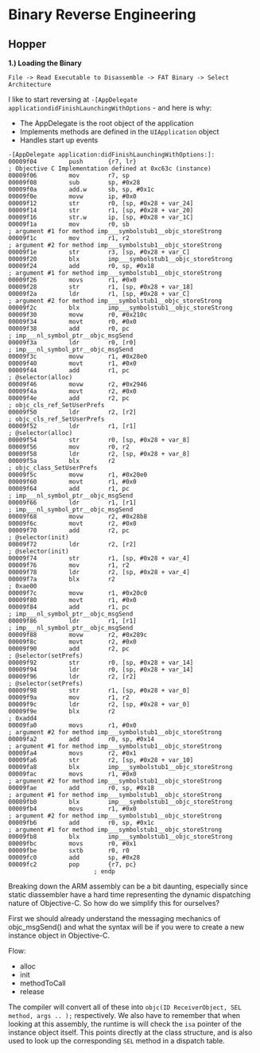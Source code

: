 Binary Reverse Engineering
==========================

Hopper
------

**1.) Loading the Binary**

```File -> Read Executable to Disassemble -> FAT Binary -> Select Architecture```

I like to start reversing at ``` -[AppDelegate applicationdidFinishLaunchingWithOptions ``` - and here is why: 

  - The AppDelegate is the root object of the application
  - Implements methods are defined in the ```UIApplication``` object
  - Handles start up events

```
-[AppDelegate application:didFinishLaunchingWithOptions:]:
00009f04         push       {r7, lr}                                            ; Objective C Implementation defined at 0xc63c (instance)
00009f06         mov        r7, sp
00009f08         sub        sp, #0x28
00009f0a         add.w      sb, sp, #0x1c
00009f0e         movw       ip, #0x0
00009f12         str        r0, [sp, #0x28 + var_24]
00009f14         str        r1, [sp, #0x28 + var_20]
00009f16         str.w      ip, [sp, #0x28 + var_1C]
00009f1a         mov        r0, sb                                              ; argument #1 for method imp___symbolstub1__objc_storeStrong
00009f1c         mov        r1, r2                                              ; argument #2 for method imp___symbolstub1__objc_storeStrong
00009f1e         str        r3, [sp, #0x28 + var_C]
00009f20         blx        imp___symbolstub1__objc_storeStrong
00009f24         add        r0, sp, #0x18                                       ; argument #1 for method imp___symbolstub1__objc_storeStrong
00009f26         movs       r1, #0x0
00009f28         str        r1, [sp, #0x28 + var_18]
00009f2a         ldr        r1, [sp, #0x28 + var_C]                             ; argument #2 for method imp___symbolstub1__objc_storeStrong
00009f2c         blx        imp___symbolstub1__objc_storeStrong
00009f30         movw       r0, #0x210c
00009f34         movt       r0, #0x0
00009f38         add        r0, pc                                              ; imp___nl_symbol_ptr__objc_msgSend
00009f3a         ldr        r0, [r0]                                            ; imp___nl_symbol_ptr__objc_msgSend
00009f3c         movw       r1, #0x28e0
00009f40         movt       r1, #0x0
00009f44         add        r1, pc                                              ; @selector(alloc)
00009f46         movw       r2, #0x2946
00009f4a         movt       r2, #0x0
00009f4e         add        r2, pc                                              ; objc_cls_ref_SetUserPrefs
00009f50         ldr        r2, [r2]                                            ; objc_cls_ref_SetUserPrefs
00009f52         ldr        r1, [r1]                                            ; @selector(alloc)
00009f54         str        r0, [sp, #0x28 + var_8]
00009f56         mov        r0, r2
00009f58         ldr        r2, [sp, #0x28 + var_8]
00009f5a         blx        r2                                                  ; objc_class_SetUserPrefs
00009f5c         movw       r1, #0x20e0
00009f60         movt       r1, #0x0
00009f64         add        r1, pc                                              ; imp___nl_symbol_ptr__objc_msgSend
00009f66         ldr        r1, [r1]                                            ; imp___nl_symbol_ptr__objc_msgSend
00009f68         movw       r2, #0x28b8
00009f6c         movt       r2, #0x0
00009f70         add        r2, pc                                              ; @selector(init)
00009f72         ldr        r2, [r2]                                            ; @selector(init)
00009f74         str        r1, [sp, #0x28 + var_4]
00009f76         mov        r1, r2
00009f78         ldr        r2, [sp, #0x28 + var_4]
00009f7a         blx        r2                                                  ; 0xae00
00009f7c         movw       r1, #0x20c0
00009f80         movt       r1, #0x0
00009f84         add        r1, pc                                              ; imp___nl_symbol_ptr__objc_msgSend
00009f86         ldr        r1, [r1]                                            ; imp___nl_symbol_ptr__objc_msgSend
00009f88         movw       r2, #0x289c
00009f8c         movt       r2, #0x0
00009f90         add        r2, pc                                              ; @selector(setPrefs)
00009f92         str        r0, [sp, #0x28 + var_14]
00009f94         ldr        r0, [sp, #0x28 + var_14]
00009f96         ldr        r2, [r2]                                            ; @selector(setPrefs)
00009f98         str        r1, [sp, #0x28 + var_0]
00009f9a         mov        r1, r2
00009f9c         ldr        r2, [sp, #0x28 + var_0]
00009f9e         blx        r2                                                  ; 0xadd4
00009fa0         movs       r1, #0x0                                            ; argument #2 for method imp___symbolstub1__objc_storeStrong
00009fa2         add        r0, sp, #0x14                                       ; argument #1 for method imp___symbolstub1__objc_storeStrong
00009fa4         movs       r2, #0x1
00009fa6         str        r2, [sp, #0x28 + var_10]
00009fa8         blx        imp___symbolstub1__objc_storeStrong
00009fac         movs       r1, #0x0                                            ; argument #2 for method imp___symbolstub1__objc_storeStrong
00009fae         add        r0, sp, #0x18                                       ; argument #1 for method imp___symbolstub1__objc_storeStrong
00009fb0         blx        imp___symbolstub1__objc_storeStrong
00009fb4         movs       r1, #0x0                                            ; argument #2 for method imp___symbolstub1__objc_storeStrong
00009fb6         add        r0, sp, #0x1c                                       ; argument #1 for method imp___symbolstub1__objc_storeStrong
00009fb8         blx        imp___symbolstub1__objc_storeStrong
00009fbc         movs       r0, #0x1
00009fbe         sxtb       r0, r0
00009fc0         add        sp, #0x28
00009fc2         pop        {r7, pc}
                        ; endp
```

Breaking down the ARM assembly can be a bit daunting, especially since static diassembler have a hard time representing the dynamic dispatching nature of Objective-C.  So how do we simplify this for ourselves?

First we should already understand the messaging mechanics of objc_msgSend() and what the syntax will be if you were to create a new instance object in Objective-C. 

Flow:

  - alloc
  - init
  - methodToCall
  - release

The compiler will convert all of these into ```objc(ID ReceiverObject, SEL method, args .. );``` respectively.  We also have to remember that when looking at this assembly, the runtime is will check the ```isa``` pointer of the instance object itself.  This points directly at the class structure, and is also used to look up the corresponding ```SEL``` method in a dispatch table.
